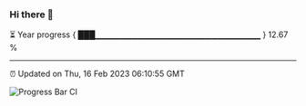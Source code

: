 ### Hi there 👋

⏳ Year progress { ███▁▁▁▁▁▁▁▁▁▁▁▁▁▁▁▁▁▁▁▁▁▁▁▁▁▁▁ } 12.67 %

---

⏰ Updated on Thu, 16 Feb 2023 06:10:55 GMT

![Progress Bar CI](https://github.com/Shyam-Makwana/GitHub-Actions-Demo/workflows/Progress%20Bar%20CI/badge.svg)

